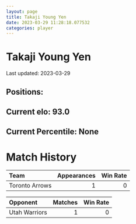 ```yaml
---  
layout: page  
title: Takaji Young Yen  
date: 2023-03-29 11:28:18.077532  
categories: player  
---
```

# Takaji Young Yen


Last updated: 2023-03-29
## Positions: 

## Current elo: 93.0

## Current Percentile: None

# Match History


| Team           |   Appearances |   Win Rate |
|:---------------|--------------:|-----------:|
| Toronto Arrows |             1 |          0 |

| Opponent      |   Matches |   Win Rate |
|:--------------|----------:|-----------:|
| Utah Warriors |         1 |          0 |